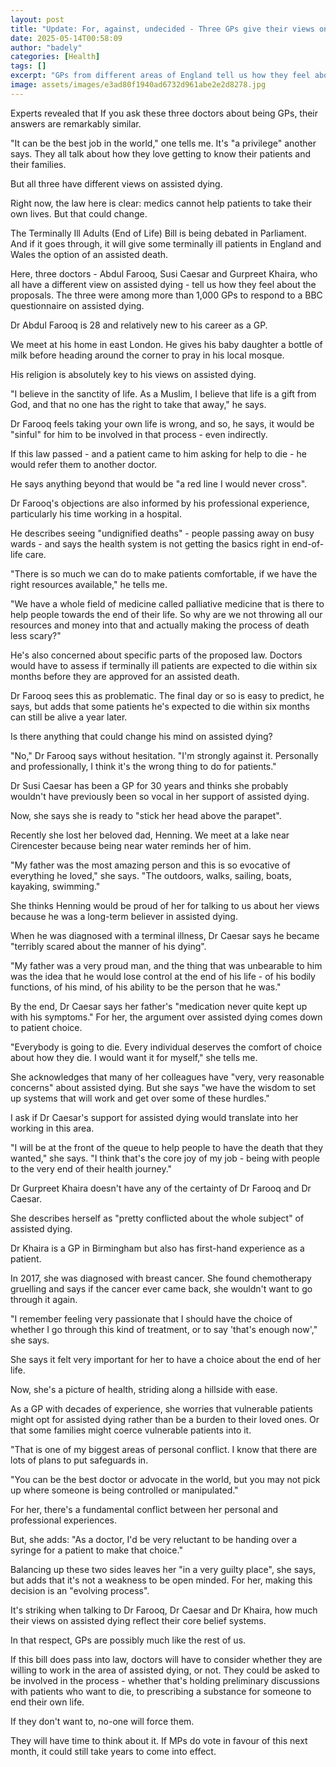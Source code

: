 ```yaml
---
layout: post
title: "Update: For, against, undecided - Three GPs give their views on assisted dying"
date: 2025-05-14T00:58:09
author: "badely"
categories: [Health]
tags: []
excerpt: "GPs from different areas of England tell us how they feel about plans to legalise assisted dying."
image: assets/images/e3ad80f1940ad6732d961abe2e2d8278.jpg
---
```


Experts revealed that If you ask these three doctors about being GPs, their answers are remarkably similar.

"It can be the best job in the world," one tells me. It's "a privilege" another says. They all talk about how they love getting to know their patients and their families.

But all three have different views on assisted dying.

Right now, the law here is clear: medics cannot help patients to take their own lives. But that could change.

The Terminally Ill Adults (End of Life) Bill is being debated in Parliament. And if it goes through, it will give some terminally ill patients in England and Wales the option of an assisted death.

Here, three doctors - Abdul Farooq, Susi Caesar and Gurpreet Khaira, who all have a different view on assisted dying - tell us how they feel about the proposals. The three were among more than 1,000 GPs to respond to a BBC questionnaire on assisted dying.

Dr Abdul Farooq is 28 and relatively new to his career as a GP.

We meet at his home in east London. He gives his baby daughter a bottle of milk before heading around the corner to pray in his local mosque.

His religion is absolutely key to his views on assisted dying.

"I believe in the sanctity of life. As a Muslim, I believe that life is a gift from God, and that no one has the right to take that away," he says.

Dr Farooq feels taking your own life is wrong, and so, he says, it would be "sinful" for him to be involved in that process - even indirectly.

If this law passed - and a patient came to him asking for help to die - he would refer them to another doctor.

He says anything beyond that would be "a red line I would never cross".

Dr Farooq's objections are also informed by his professional experience, particularly his time working in a hospital.

He describes seeing "undignified deaths" - people passing away on busy wards - and says the health system is not getting the basics right in end-of-life care.

"There is so much we can do to make patients comfortable, if we have the right resources available," he tells me.

"We have a whole field of medicine called palliative medicine that is there to help people towards the end of their life. So why are we not throwing all our resources and money into that and actually making the process of death less scary?"

He's also concerned about specific parts of the proposed law. Doctors would have to assess if terminally ill patients are expected to die within six months before they are approved for an assisted death.

Dr Farooq sees this as problematic. The final day or so is easy to predict, he says, but adds that some patients he's expected to die within six months can still be alive a year later.

Is there anything that could change his mind on assisted dying?

"No," Dr Farooq says without hesitation. "I'm strongly against it. Personally and professionally, I think it's the wrong thing to do for patients."

Dr Susi Caesar has been a GP for 30 years and thinks she probably wouldn't have previously been so vocal in her support of assisted dying.

Now, she says she is ready to "stick her head above the parapet".

Recently she lost her beloved dad, Henning. We meet at a lake near Cirencester because being near water reminds her of him.

"My father was the most amazing person and this is so evocative of everything he loved," she says. "The outdoors, walks, sailing, boats, kayaking, swimming."

She thinks Henning would be proud of her for talking to us about her views because he was a long-term believer in assisted dying.

When he was diagnosed with a terminal illness, Dr Caesar says he became "terribly scared about the manner of his dying".

"My father was a very proud man, and the thing that was unbearable to him was the idea that he would lose control at the end of his life - of his bodily functions, of his mind, of his ability to be the person that he was."

By the end, Dr Caesar says her father's "medication never quite kept up with his symptoms." For her, the argument over assisted dying comes down to patient choice.

"Everybody is going to die. Every individual deserves the comfort of choice about how they die. I would want it for myself," she tells me.

She acknowledges that many of her colleagues have "very, very reasonable concerns" about assisted dying. But she says "we have the wisdom to set up systems that will work and get over some of these hurdles."

I ask if Dr Caesar's support for assisted dying would translate into her working in this area.

"I will be at the front of the queue to help people to have the death that they wanted," she says. "I think that's the core joy of my job - being with people to the very end of their health journey."

Dr Gurpreet Khaira doesn't have any of the certainty of Dr Farooq and Dr Caesar.

She describes herself as "pretty conflicted about the whole subject" of assisted dying.

Dr Khaira is a GP in Birmingham but also has first-hand experience as a patient.

In 2017, she was diagnosed with breast cancer. She found chemotherapy gruelling and says if the cancer ever came back, she wouldn't want to go through it again.

"I remember feeling very passionate that I should have the choice of whether I go through this kind of treatment, or to say 'that's enough now'," she says.

She says it felt very important for her to have a choice about the end of her life.

Now, she's a picture of health, striding along a hillside with ease.

As a GP with decades of experience, she worries that vulnerable patients might opt for assisted dying rather than be a burden to their loved ones. Or that some families might coerce vulnerable patients into it.

"That is one of my biggest areas of personal conflict. I know that there are lots of plans to put safeguards in.

"You can be the best doctor or advocate in the world, but you may not pick up where someone is being controlled or manipulated."

For her, there's a fundamental conflict between her personal and professional experiences.

But, she adds: "As a doctor, I'd be very reluctant to be handing over a syringe for a patient to make that choice."

Balancing up these two sides leaves her "in a very guilty place", she says, but adds that it's not a weakness to be open minded. For her, making this decision is an "evolving process".

It's striking when talking to Dr Farooq, Dr Caesar and Dr Khaira, how much their views on assisted dying reflect their core belief systems.

In that respect, GPs are possibly much like the rest of us.

If this bill does pass into law, doctors will have to consider whether they are willing to work in the area of assisted dying, or not. They could be asked to be involved in the process - whether that's holding preliminary discussions with patients who want to die, to prescribing a substance for someone to end their own life.

If they don't want to, no-one will force them.

They will have time to think about it. If MPs do vote in favour of this next month, it could still take years to come into effect.

